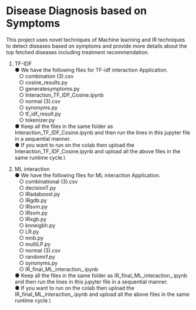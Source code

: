 # Disease Diagnosis based on Symptoms
This project uses novel techniques of Machine learning and IR techniques to detect diseases based on symptoms and provide more details about the top fetched diseases including treatment recommendation.

1. TF-IDF\
● We have the following files for TF-idf interaction Application.\
&nbsp;&nbsp;  ○ combination (3).csv\
&nbsp;&nbsp;  ○ cosine_results.py\
&nbsp;&nbsp;  ○ generatesymptoms.py\
&nbsp;&nbsp;  ○ Interaction_TF_IDF_Cosine.ipynb\
&nbsp;&nbsp;  ○ normal (3).csv\
&nbsp;&nbsp;  ○ synonyms.py\
&nbsp;&nbsp;  ○ tf_idf_result.py\
&nbsp;&nbsp;  ○ tokenizer.py\
● Keep all the files in the same folder as Interaction_TF_IDF_Cosine.ipynb and then run the lines in this jupyter file in a sequential manner.\
● If you want to run on the colab then upload the Interaction_TF_IDF_Cosine.ipynb and upload all the above files in the same runtime cycle.\



2. ML interaction\
● We have the following files for ML interaction Application.\
&nbsp;&nbsp;  ○ combinational (3).csv\
&nbsp;&nbsp;  ○ decisionT.py\
&nbsp;&nbsp;  ○ IRadaboost.py\
&nbsp;&nbsp;  ○ IRgdb.py\
&nbsp;&nbsp;  ○ IRsvm.py\
&nbsp;&nbsp;  ○ IRsvm.py\
&nbsp;&nbsp;  ○ IRxgb.py\
&nbsp;&nbsp;  ○ knneigbh.py\
&nbsp;&nbsp;  ○ LR.py\
&nbsp;&nbsp;  ○ mnb.py\
&nbsp;&nbsp;  ○ multiLP.py\
&nbsp;&nbsp;  ○ normal (3).csv\
&nbsp;&nbsp;  ○ randomrf.py\
&nbsp;&nbsp;  ○ synonyms.py\
&nbsp;&nbsp;  ○ IR_final_ML_interaction_.ipynb\
● Keep all the files in the same folder as IR_final_ML_interaction_.ipynb and then run the lines in this jupyter file in a sequential manner.\
● If you want to run on the colab then upload the IR_final_ML_interaction_.ipynb and upload all the above files in the same runtime cycle.\
